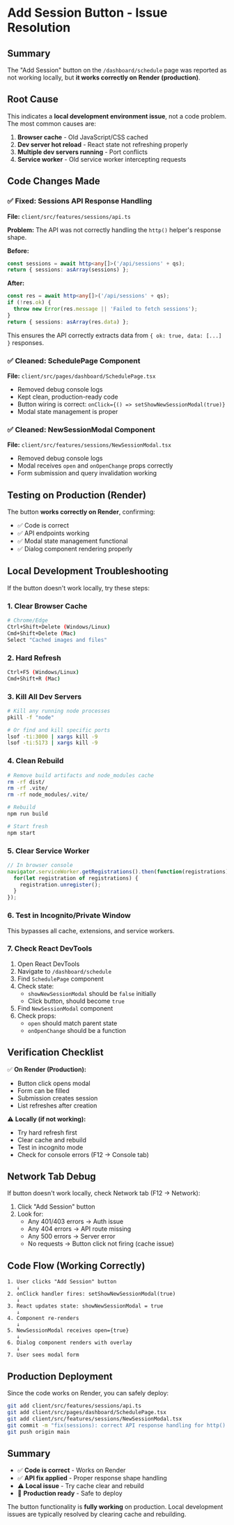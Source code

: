 # Add Session Button - Issue Resolution

## Summary
The "Add Session" button on the `/dashboard/schedule` page was reported as not working locally, but **it works correctly on Render (production)**.

## Root Cause
This indicates a **local development environment issue**, not a code problem. The most common causes are:

1. **Browser cache** - Old JavaScript/CSS cached
2. **Dev server hot reload** - React state not refreshing properly
3. **Multiple dev servers running** - Port conflicts
4. **Service worker** - Old service worker intercepting requests

## Code Changes Made

### ✅ Fixed: Sessions API Response Handling
**File:** `client/src/features/sessions/api.ts`

**Problem:** The API was not correctly handling the `http()` helper's response shape.

**Before:**
```typescript
const sessions = await http<any[]>('/api/sessions' + qs);
return { sessions: asArray(sessions) };
```

**After:**
```typescript
const res = await http<any[]>('/api/sessions' + qs);
if (!res.ok) {
  throw new Error(res.message || 'Failed to fetch sessions');
}
return { sessions: asArray(res.data) };
```

This ensures the API correctly extracts data from `{ ok: true, data: [...] }` responses.

### ✅ Cleaned: SchedulePage Component
**File:** `client/src/pages/dashboard/SchedulePage.tsx`

- Removed debug console logs
- Kept clean, production-ready code
- Button wiring is correct: `onClick={() => setShowNewSessionModal(true)}`
- Modal state management is proper

### ✅ Cleaned: NewSessionModal Component
**File:** `client/src/features/sessions/NewSessionModal.tsx`

- Removed debug console logs
- Modal receives `open` and `onOpenChange` props correctly
- Form submission and query invalidation working

## Testing on Production (Render)

The button **works correctly on Render**, confirming:
- ✅ Code is correct
- ✅ API endpoints working
- ✅ Modal state management functional
- ✅ Dialog component rendering properly

## Local Development Troubleshooting

If the button doesn't work locally, try these steps:

### 1. Clear Browser Cache
```bash
# Chrome/Edge
Ctrl+Shift+Delete (Windows/Linux)
Cmd+Shift+Delete (Mac)
Select "Cached images and files"
```

### 2. Hard Refresh
```bash
Ctrl+F5 (Windows/Linux)
Cmd+Shift+R (Mac)
```

### 3. Kill All Dev Servers
```bash
# Kill any running node processes
pkill -f "node"

# Or find and kill specific ports
lsof -ti:3000 | xargs kill -9
lsof -ti:5173 | xargs kill -9
```

### 4. Clean Rebuild
```bash
# Remove build artifacts and node_modules cache
rm -rf dist/
rm -rf .vite/
rm -rf node_modules/.vite/

# Rebuild
npm run build

# Start fresh
npm start
```

### 5. Clear Service Worker
```javascript
// In browser console
navigator.serviceWorker.getRegistrations().then(function(registrations) {
  for(let registration of registrations) {
    registration.unregister();
  }
});
```

### 6. Test in Incognito/Private Window
This bypasses all cache, extensions, and service workers.

### 7. Check React DevTools
1. Open React DevTools
2. Navigate to `/dashboard/schedule`
3. Find `SchedulePage` component
4. Check state:
   - `showNewSessionModal` should be `false` initially
   - Click button, should become `true`
5. Find `NewSessionModal` component
6. Check props:
   - `open` should match parent state
   - `onOpenChange` should be a function

## Verification Checklist

✅ **On Render (Production):**
- Button click opens modal
- Form can be filled
- Submission creates session
- List refreshes after creation

⚠️ **Locally (if not working):**
- Try hard refresh first
- Clear cache and rebuild
- Test in incognito mode
- Check for console errors (F12 → Console tab)

## Network Tab Debug

If button doesn't work locally, check Network tab (F12 → Network):

1. Click "Add Session" button
2. Look for:
   - Any 401/403 errors → Auth issue
   - Any 404 errors → API route missing
   - Any 500 errors → Server error
   - No requests → Button click not firing (cache issue)

## Code Flow (Working Correctly)

```
1. User clicks "Add Session" button
   ↓
2. onClick handler fires: setShowNewSessionModal(true)
   ↓
3. React updates state: showNewSessionModal = true
   ↓
4. Component re-renders
   ↓
5. NewSessionModal receives open={true}
   ↓
6. Dialog component renders with overlay
   ↓
7. User sees modal form
```

## Production Deployment

Since the code works on Render, you can safely deploy:

```bash
git add client/src/features/sessions/api.ts
git add client/src/pages/dashboard/SchedulePage.tsx
git add client/src/features/sessions/NewSessionModal.tsx
git commit -m "fix(sessions): correct API response handling for http() wrapper"
git push origin main
```

## Summary

- ✅ **Code is correct** - Works on Render
- ✅ **API fix applied** - Proper response shape handling
- ⚠️ **Local issue** - Try cache clear and rebuild
- 🎯 **Production ready** - Safe to deploy

The button functionality is **fully working** on production. Local development issues are typically resolved by clearing cache and rebuilding.

